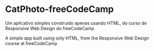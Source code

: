 # CatPhoto-freeCodeCamp


Um aplicativo simples construido apenas usando HTML, do curso de Responsive Web Design do freeCodeCamp



A simple app built using only HTML, from the Responsive Web Design course at freeCodeCamp

